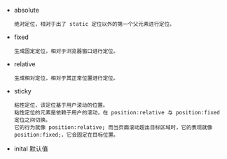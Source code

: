 - absolute

      绝对定位，相对于出了 static 定位以外的第一个父元素进行定位。

- fixed

      生成固定定位，相对于浏览器窗口进行定位。

- relative

      生成相对定位，相对于其正常位置进行定位。

- sticky

      粘性定位，该定位基于用户滚动的位置。
      粘性定位的元素是依赖于用户的滚动，在 position:relative 与 position:fixed 定位之间切换。
      它的行为就像 position:relative; 而当页面滚动超出目标区域时，它的表现就像 position:fixed;，它会固定在目标位置。

- inital 默认值
